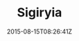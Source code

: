---
title: "Sigiryia"
date: 2015-08-15T08:26:41Z
draft: false
description: ""
hasGallery: true
type: post
region: "Asia (South)"
country: "Sri Lanka"
thumbnail: "sigiryia-1.jpg"
---